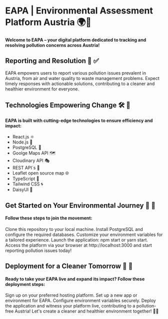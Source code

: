 # EAPA | Environmental Assessment Platform Austria 🌍🚯

#### Welcome to EAPA – your digital platform dedicated to tracking and resolving pollution concerns across Austria!

## Reporting and Resolution 📢 ✅

EAPA empowers users to report various pollution issues prevalent in Austria, from air and water quality to waste management problems. Expect timely responses with actionable solutions, contributing to a cleaner and healthier environment for everyone.

## Technologies Empowering Change 🛠️ 🌱

#### EAPA is built with cutting-edge technologies to ensure efficiency and impact:

- React.js ⚛️
- Node.js 🚀
- PostgreSQL 🐘
- Goolge Maps API 🗺️
- Cloudinary API 🎭
- REST API´s 🌟
- Leaflet open source map 🌐
- TypeScript 🧪
- Tailwind CSS 🌀
- DaisyUI 🌼

## Get Started on Your Environmental Journey 🌿 🌟

#### Follow these steps to join the movement:

Clone this repository to your local machine.
Install PostgreSQL and configure the required databases.
Customize your environment variables for a tailored experience.
Launch the application: npm start or yarn start.
Access the platform via your browser at http://localhost:3000 and start reporting pollution issues today!

## Deployment for a Cleaner Tomorrow 🚀 🌅

#### Ready to take your EAPA live and expand its impact? Follow these deployment steps:

Sign up on your preferred hosting platform.
Set up a new app or environment for EAPA.
Configure environment variables securely.
Deploy the application and witness your platform live, contributing to a pollution-free Austria!
Let's create a cleaner and healthier environment together! 🌟🌿
